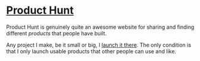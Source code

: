 # [Product Hunt](https://www.producthunt.com)
Product Hunt is genuinely quite an awesome website for sharing and finding different _products_ that people have built.

Any project I make, be it small or big, I [launch it there](https://www.producthunt.com/@nikitavoloboev/made). The only condition is that I only launch usable products that other people can use and like.